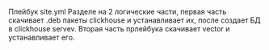 Плейбук site.yml Разделе на 2 логические части, первая часть скачивает .deb пакеты clickhouse и устанавливает их, после создает БД в clickhouse servev.
Вторая часть прлейбука скачивает vector и устанавливает его.
